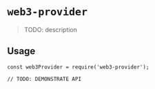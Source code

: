 # `web3-provider`

> TODO: description

## Usage

```
const web3Provider = require('web3-provider');

// TODO: DEMONSTRATE API
```
